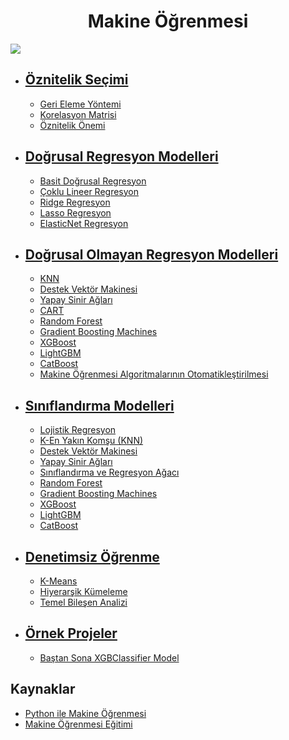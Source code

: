 <h1 align="center"> Makine Öğrenmesi </h1>

<p align="left"> <img src="https://res.cloudinary.com/practicaldev/image/fetch/s--sH-1IOL8--/c_imagga_scale,f_auto,fl_progressive,h_420,q_66,w_1000/https://dev-to-uploads.s3.amazonaws.com/i/qky7jxrn69tqt1gaxbmm.gif" /> </p>

* ## [Öznitelik Seçimi](https://github.com/kubrakurt/machine_learning_resource/tree/main/Öznitelik%20Seçimi)
  * [Geri Eleme Yöntemi](https://github.com/kubrakurt/machine_learning_resource/blob/main/Öznitelik%20Seçimi/Geri%20Eleme%20Yöntemi.ipynb)
  * [Korelasyon Matrisi](https://github.com/kubrakurt/machine_learning_resources/blob/main/Öznitelik%20Seçimi/Korelasyon%20Matrisi.ipynb)
  * [Öznitelik Önemi](https://github.com/kubrakurt/machine_learning_resources/blob/main/Öznitelik%20Seçimi/Öznitelik%20Önemi.ipynb)

* ## [Doğrusal Regresyon Modelleri](https://github.com/kubrakurt/machine_learning_resource/tree/main/1%20-%20Doğrusal%20Regresyon%20Modelleri)
  * [Basit Doğrusal Regresyon](https://github.com/kubrakurt/machine_learning_resource/blob/main/1%20-%20Doğrusal%20Regresyon%20Modelleri/1%20-%20Basit%20Doğrusal%20Regresyon.ipynb)
  * [Çoklu Lineer Regresyon](https://github.com/kubrakurt/machine_learning_resource/blob/main/1%20-%20Doğrusal%20Regresyon%20Modelleri/2%20-%20Çoklu%20Lineer%20Regresyon.ipynb)
  * [Ridge Regresyon](https://github.com/kubrakurt/machine_learning_resource/blob/main/1%20-%20Doğrusal%20Regresyon%20Modelleri/3%20-%20Ridge%20Regresyon.ipynb)
  * [Lasso Regresyon](https://github.com/kubrakurt/machine_learning_resource/blob/main/1%20-%20Doğrusal%20Regresyon%20Modelleri/4%20-%20Lasso%20Regresyon.ipynb)
  * [ElasticNet Regresyon](https://github.com/kubrakurt/machine_learning_resource/blob/main/1%20-%20Doğrusal%20Regresyon%20Modelleri/5%20-%20ElasticNet%20Regresyon.ipynb)

* ## [Doğrusal Olmayan Regresyon Modelleri](https://github.com/kubrakurt/machine_learning_resource/tree/main/2%20-%20Doğrusal%20Olmayan%20Regresyon%20Modelleri)
  * [KNN](https://github.com/kubrakurt/machine_learning_resource/blob/main/2%20-%20Doğrusal%20Olmayan%20Regresyon%20Modelleri/1%20-%20KNN.ipynb)
  * [Destek Vektör Makinesi](https://github.com/kubrakurt/machine_learning_resource/blob/main/2%20-%20Doğrusal%20Olmayan%20Regresyon%20Modelleri/2%20-%20Destek%20Vektör%20Makinesi.ipynb)
  * [Yapay Sinir Ağları](https://github.com/kubrakurt/machine_learning_resource/blob/main/2%20-%20Doğrusal%20Olmayan%20Regresyon%20Modelleri/3%20-%20Yapay%20Sinir%20Ağları.ipynb)
  * [CART](https://github.com/kubrakurt/machine_learning_resource/blob/main/2%20-%20Doğrusal%20Olmayan%20Regresyon%20Modelleri/4%20-%20CART.ipynb)
  * [Random Forest](https://github.com/kubrakurt/machine_learning_resource/blob/main/2%20-%20Doğrusal%20Olmayan%20Regresyon%20Modelleri/5%20-%20Random%20Forest.ipynb)
  * [Gradient Boosting Machines](https://github.com/kubrakurt/machine_learning_resource/blob/main/2%20-%20Doğrusal%20Olmayan%20Regresyon%20Modelleri/6%20-%20Gradient%20Boosting%20Machines.ipynb)
  * [XGBoost](https://github.com/kubrakurt/machine_learning_resource/blob/main/2%20-%20Doğrusal%20Olmayan%20Regresyon%20Modelleri/7%20-%20XGBoost.ipynb)
  * [LightGBM](https://github.com/kubrakurt/machine_learning_resource/blob/main/2%20-%20Doğrusal%20Olmayan%20Regresyon%20Modelleri/8%20-%20LightGBM.ipynb)
  * [CatBoost](https://github.com/kubrakurt/machine_learning_resource/blob/main/2%20-%20Doğrusal%20Olmayan%20Regresyon%20Modelleri/9%20-%20CatBoost.ipynb)
  * [Makine Öğrenmesi Algoritmalarının Otomatikleştirilmesi](https://github.com/kubrakurt/machine_learning_resource/blob/main/2%20-%20Doğrusal%20Olmayan%20Regresyon%20Modelleri/10%20-%20Makine%20Öğrenmesi%20Algoritmalarının%20Otomatikleştirilmesi.ipynb)

* ## [Sınıflandırma Modelleri](https://github.com/kubrakurt/machine_learning_resource/tree/main/3%20-%20Sınıflandırma%20Modelleri)
  * [Lojistik Regresyon](https://github.com/kubrakurt/machine_learning_resource/blob/main/3%20-%20Sınıflandırma%20Modelleri/1%20-%20Lojistik%20Regresyon.ipynb)
  * [K-En Yakın Komşu (KNN)](https://github.com/kubrakurt/machine_learning_resource/blob/main/3%20-%20Sınıflandırma%20Modelleri/2%20-%20K-En%20Yakın%20Komşu%20(KNN).ipynb)
  * [Destek Vektör Makinesi](https://github.com/kubrakurt/machine_learning_resource/blob/main/3%20-%20Sınıflandırma%20Modelleri/3%20-%20Destek%20Vektör%20Makinesi.ipynb)
  * [Yapay Sinir Ağları](https://github.com/kubrakurt/machine_learning_resource/blob/main/3%20-%20Sınıflandırma%20Modelleri/4%20-%20Yapay%20Sinir%20Ağları.ipynb)
  * [Sınıflandırma ve Regresyon Ağacı](https://github.com/kubrakurt/machine_learning_resource/blob/main/3%20-%20Sınıflandırma%20Modelleri/5%20-%20Sınıflandırma%20ve%20Regresyon%20Ağacı.ipynb)
  * [Random Forest](https://github.com/kubrakurt/machine_learning_resource/blob/main/3%20-%20Sınıflandırma%20Modelleri/6%20-%20Random%20Forest.ipynb)
  * [Gradient Boosting Machines](https://github.com/kubrakurt/machine_learning_resource/blob/main/3%20-%20Sınıflandırma%20Modelleri/7%20-%20Gradient%20Boosting%20Machines.ipynb)
  * [XGBoost](https://github.com/kubrakurt/machine_learning_resource/blob/main/3%20-%20Sınıflandırma%20Modelleri/8%20-%20XGBoost.ipynb)
  * [LightGBM](https://github.com/kubrakurt/machine_learning_resource/blob/main/3%20-%20Sınıflandırma%20Modelleri/9%20-%20LightGBM.ipynb)
  * [CatBoost](https://github.com/kubrakurt/machine_learning_resource/blob/main/3%20-%20Sınıflandırma%20Modelleri/10%20-%20CatBoost.ipynb)

* ## [Denetimsiz Öğrenme](https://github.com/kubrakurt/machine_learning_resource/tree/main/4%20-%20Denetimsiz%20Öğrenme)
  * [K-Means](https://github.com/kubrakurt/machine_learning_resource/blob/main/4%20-%20Denetimsiz%20Öğrenme/1%20-%20K-Means.ipynb)
  * [Hiyerarşik Kümeleme](https://github.com/kubrakurt/machine_learning_resource/blob/main/4%20-%20Denetimsiz%20Öğrenme/2%20-%20Hiyerarşik%20Kümeleme.ipynb)
  * [Temel Bileşen Analizi](https://github.com/kubrakurt/machine_learning_resource/blob/main/4%20-%20Denetimsiz%20Öğrenme/3%20-%20Temel%20Bileşen%20Analizi.ipynb)

* ## [Örnek Projeler](https://github.com/kubrakurt/machine_learning_resources/tree/main/Örnek%20Projeler)
  * [Baştan Sona XGBClassifier Model](https://github.com/kubrakurt/machine_learning_resources/tree/main/Örnek%20Projeler/Baştan%20Sona%20XGBClassifier%20Model)

## Kaynaklar

* [Python ile Makine Öğrenmesi](https://www.udemy.com/course/python-ile-makine-ogrenmesi/)
* [Makine Öğrenmesi Eğitimi](https://bilkav.com/makine-ogrenmesi-egitimi/)
